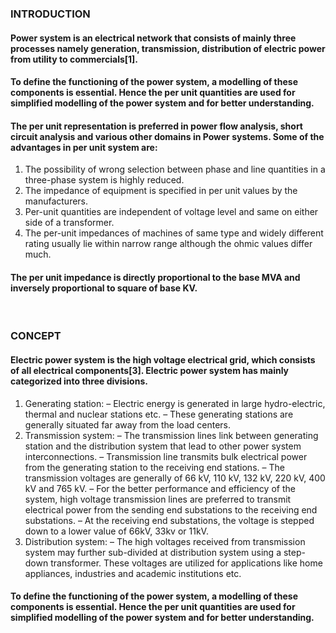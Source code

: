 ### INTRODUCTION<br>
#### Power system is an electrical network that consists of mainly three processes namely generation, transmission, distribution of electric power from utility to commercials[1].
#### To define the functioning of the power system, a modelling of these components is essential. Hence the per unit quantities are used for simplified modelling of the power system and for better understanding.
#### The per unit representation is preferred in power flow analysis, short circuit analysis and various other domains in Power systems. Some of the advantages in per unit system are:
1. The possibility of wrong selection between phase and line quantities in a three-phase system is highly reduced.
2. The impedance of equipment is specified in per unit values by the manufacturers.
3. Per-unit quantities are independent of voltage level and same on either side of a transformer.
4. The per-unit impedances of machines of same type and widely different rating usually lie within narrow range although the ohmic values differ much.
#### The per unit impedance is directly proportional to the base MVA and inversely proportional to square of base KV.
<br>

### CONCEPT<br>
#### Electric power system is the high voltage electrical grid, which consists of all electrical components[3]. Electric power system has mainly categorized into three divisions.

1. Generating station:
–	Electric energy is generated in large hydro-electric, thermal and nuclear stations etc. 
–	These generating stations are generally situated far away from the load centers. 
2. Transmission system: 
–	The transmission lines link between generating station and the distribution system that lead to other power system interconnections. 
–	Transmission line transmits bulk electrical power from the generating station to the receiving end stations. 
–	The transmission voltages are generally of 66 kV, 110 kV, 132 kV, 220 kV, 400 kV and 765 kV. 
–	For the better performance and efficiency of the system, high voltage transmission lines are preferred to transmit electrical power from the sending end substations to the receiving end substations. 
–	At the receiving end substations, the voltage is stepped down to a lower value of 66kV, 33kv or 11kV.
3. Distribution system:
–	The high voltages received from transmission system may further sub-divided at distribution system using a step-down transformer. These voltages are utilized for applications like home appliances, industries and academic institutions etc.

#### To define the functioning of the power system, a modelling of these components is essential. Hence the per unit quantities are used for simplified modelling of the power system and for better understanding.

